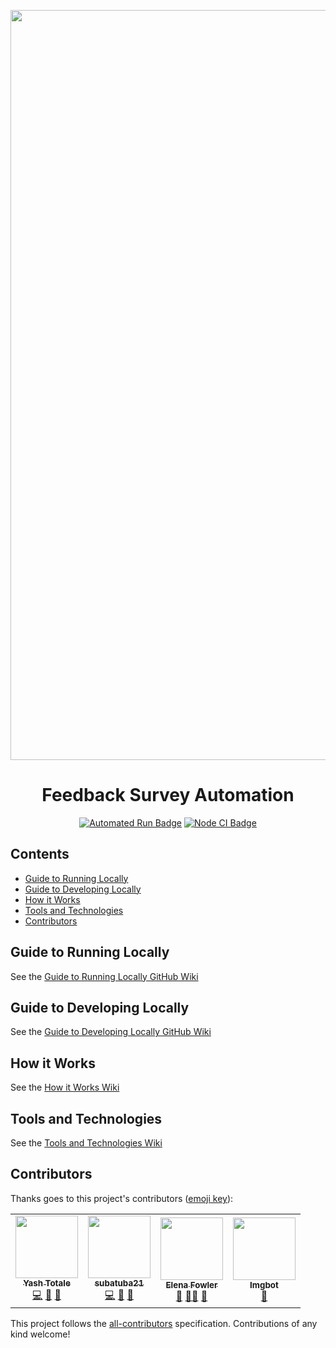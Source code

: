 <p align="center"><img alt="Banner" width="1200" src="https://raw.githubusercontent.com/hack4impact/feedback-survey-automation/main/static/images/banner.gif"></img></p>

<h1 align="center">Feedback Survey Automation</h1>

<p align="center">
<a href="https://github.com/hack4impact/feedback-survey-automation/actions?query=workflow%3A%22Automated+Run%22"><img alt="Automated Run Badge" src="https://img.shields.io/github/workflow/status/hack4impact/feedback-survey-automation/Automated%20Run?style=flat-square&labelColor=000000&logo=github&logoColor=FFFFFF&label=Automated%20Run"></img></a>
<a href="https://github.com/hack4impact/feedback-survey-automation/actions?query=workflow%3A%22Node+CI%22"><img alt="Node CI Badge" src="https://img.shields.io/github/workflow/status/hack4impact/feedback-survey-automation/Node%20CI?style=flat-square&labelColor=000000&logo=github&logoColor=FFFFFF&label=Node%20CI"></img></a>
</p>

## Contents <!-- omit in toc -->

- [Guide to Running Locally](#guide-to-running-locally)
- [Guide to Developing Locally](#guide-to-developing-locally)
- [How it Works](#how-it-works)
- [Tools and Technologies](#tools-and-technologies)
- [Contributors](#contributors)

## Guide to Running Locally

See the [Guide to Running Locally GitHub Wiki]

## Guide to Developing Locally

See the [Guide to Developing Locally GitHub Wiki]

## How it Works

See the [How it Works Wiki]

## Tools and Technologies

See the [Tools and Technologies Wiki]

## Contributors

Thanks goes to this project's contributors ([emoji key](https://allcontributors.org/docs/en/emoji-key)):

<!-- ALL-CONTRIBUTORS-LIST:START - Do not remove or modify this section -->
<!-- prettier-ignore-start -->
<!-- markdownlint-disable -->
<table>
  <tr>
    <td align="center"><a href="https://github.com/YashTotale"><img src="https://avatars.githubusercontent.com/u/30784592?v=4?s=100" width="100px;" alt=""/><br /><sub><b>Yash Totale</b></sub></a><br /><a href="https://github.com/hack4impact/feedback-survey-automation/commits?author=YashTotale" title="Code">💻</a> <a href="https://github.com/hack4impact/feedback-survey-automation/wiki/_history" title="Documentation">📖</a> <a href="https://www.notion.so/h4i/Measuring-Project-Success-Automation-13e09dd66fc2485aab37a0764da6b0d2" title="Ideas, Planning, & Feedback">🤔</a></td>
    <td align="center"><a href="https://github.com/subatuba21"><img src="https://avatars.githubusercontent.com/u/34824571?v=4?s=100" width="100px;" alt=""/><br /><sub><b>subatuba21</b></sub></a><br /><a href="https://github.com/hack4impact/feedback-survey-automation/commits?author=subatuba21" title="Code">💻</a> <a href="https://github.com/hack4impact/feedback-survey-automation/wiki/_history" title="Documentation">📖</a> <a href="https://www.notion.so/h4i/Measuring-Project-Success-Automation-13e09dd66fc2485aab37a0764da6b0d2" title="Ideas, Planning, & Feedback">🤔</a></td>
    <td align="center"><a href="https://github.com/elenarfowler"><img src="https://avatars.githubusercontent.com/u/32174305?v=4?s=100" width="100px;" alt=""/><br /><sub><b>Elena Fowler</b></sub></a><br /><a href="#projectManagement-elenarfowler" title="Project Management">📆</a> <a href="#mentoring-elenarfowler" title="Mentoring">🧑‍🏫</a> <a href="https://www.notion.so/h4i/Measuring-Project-Success-Automation-13e09dd66fc2485aab37a0764da6b0d2" title="Ideas, Planning, & Feedback">🤔</a></td>
    <td align="center"><a href="https://imgbot.net/"><img src="https://avatars.githubusercontent.com/u/31427850?v=4?s=100" width="100px;" alt=""/><br /><sub><b>Imgbot</b></sub></a><br /><a href="https://github.com/hack4impact/feedback-survey-automation/commits?author=ImgBotApp" title="Tools">🔧</a></td>
  </tr>
</table>

<!-- markdownlint-restore -->
<!-- prettier-ignore-end -->

<!-- ALL-CONTRIBUTORS-LIST:END -->

This project follows the [all-contributors](https://github.com/all-contributors/all-contributors) specification. Contributions of any kind welcome!

<!-- Reference Links -->

[guide to developing locally github wiki]: https://github.com/hack4impact/feedback-survey-automation/wiki/Guide-to-Developing-Locally
[guide to running locally github wiki]: https://github.com/hack4impact/feedback-survey-automation/wiki/Guide-to-Running-Locally
[how it works wiki]: https://github.com/hack4impact/feedback-survey-automation/wiki/How-it-works/
[tools and technologies wiki]: https://github.com/hack4impact/feedback-survey-automation/wiki/Tools-and-Technologies/
[git]: https://git-scm.com/
[node.js]: https://nodejs.org/en/
[npm]: https://www.npmjs.com/
['secret files' folder]: https://drive.google.com/drive/folders/1kcdNls8krOBnIpDNls-hBxsc3yjfPiiB
[technical debt]: https://www.productplan.com/glossary/technical-debt/
[github actions]: https://github.com/features/actions
[ci/cd pipeline]: https://semaphoreci.com/blog/cicd-pipeline
[scheduled github action]: https://docs.github.com/en/actions/reference/events-that-trigger-workflows#scheduled-events
